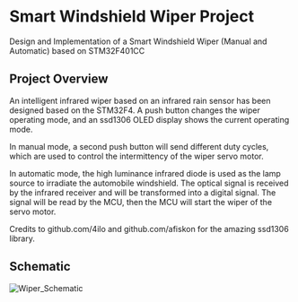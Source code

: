 # Smart Windshield Wiper Project

Design and Implementation of a Smart Windshield Wiper (Manual and Automatic) based on STM32F401CC 

## Project Overview

An intelligent infrared wiper based on an infrared rain sensor has been designed based on the STM32F4. A push button changes the wiper operating mode, and an ssd1306 OLED display shows the current operating mode. 

In manual mode, a second push button will send different duty cycles, which are used to control the intermittency of the wiper servo motor. 

In automatic mode, the high luminance infrared diode is used as the lamp source to irradiate the automobile windshield. The optical signal is received by the infrared receiver and will be transformed into a digital signal. The signal will be read by the MCU, then the MCU will start the wiper of the servo motor.

Credits to github.com/4ilo and github.com/afiskon for the amazing ssd1306 library.

## Schematic
![Wiper_Schematic](https://user-images.githubusercontent.com/58752435/136293385-18aece0e-7040-41c5-9a71-eccf70b8e120.png)
